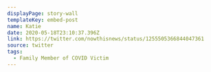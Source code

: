 ```yaml
---
displayPage: story-wall
templateKey: embed-post
name: Katie
date: 2020-05-18T23:10:37.396Z
link: https://twitter.com/nowthisnews/status/1255505366844047361
source: twitter
tags:
  - Family Member of COVID Victim
---
```

